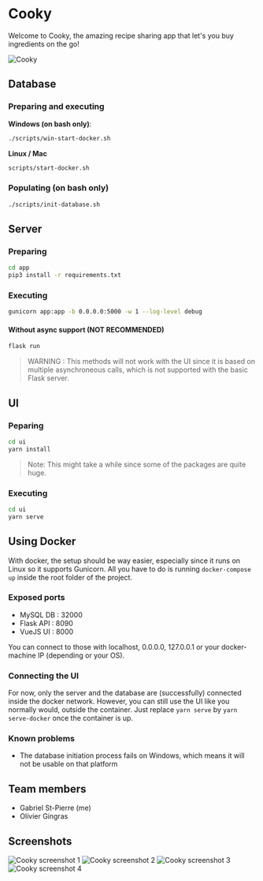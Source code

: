 # Cooky

Welcome to Cooky, the amazing recipe sharing app that let's you buy ingredients on the go!

![Cooky](https://user-images.githubusercontent.com/32545895/57196087-780c7200-6f27-11e9-9708-11167c647d1b.png)

## Database

### Preparing and executing

**Windows (on bash only)**:

```bash
./scripts/win-start-docker.sh
```

**Linux / Mac**

```bash
scripts/start-docker.sh
```

### Populating (on bash only)

```bash
./scripts/init-database.sh
```

## Server

### Preparing

```bash
cd app
pip3 install -r requirements.txt
```

### Executing

```bash
gunicorn app:app -b 0.0.0.0:5000 -w 1 --log-level debug
```

#### Without async support (NOT RECOMMENDED)

```bash
flask run
```

> WARNING : This methods will not work with the UI since it is based on multiple asynchroneous calls, which is not supported with the basic Flask server. 

## UI

### Peparing

```bash
cd ui
yarn install
```

> Note: This might take a while since some of the packages are quite huge. 

### Executing

```bash
cd ui
yarn serve
```

## Using Docker

With docker, the setup should be way easier, especially since it runs on Linux so it supports Gunicorn. All you have to do is running `docker-compose up` inside the root folder of the project. 

### Exposed ports

* MySQL DB : 32000
* Flask API : 8090
* VueJS UI : 8000

You can connect to those with localhost, 0.0.0.0, 127.0.0.1 or your docker-machine IP (depending or your OS).

### Connecting the UI

For now, only the server and the database are (successfully) connected inside the docker network. However, you can still use the UI like you normally would, outside the container. Just replace `yarn serve` by `yarn serve-docker` once the container is up. 

### Known problems

* The database initiation process fails on Windows, which means it will not be usable on that platform

## Team members

* Gabriel St-Pierre (me)
* Olivier Gingras

## Screenshots

![Cooky screenshot 1](https://user-images.githubusercontent.com/32545895/57195610-b6ebf900-6f22-11e9-85e9-92f19ccdcbc7.png)
![Cooky screenshot 2](https://user-images.githubusercontent.com/32545895/57195611-b6ebf900-6f22-11e9-93aa-ad1a1b1bd1db.png)
![Cooky screenshot 3](https://user-images.githubusercontent.com/32545895/57195891-64f8a280-6f25-11e9-9807-4746c89a543c.png)
![Cooky screenshot 4](https://user-images.githubusercontent.com/32545895/57195607-b6ebf900-6f22-11e9-9d4f-37a27f7aa2b6.png)

